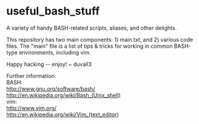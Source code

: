 # useful_bash_stuff
A variety of handy BASH-related scripts, aliases, and other delights.

This repository has two main components: 1) main.txt, and 2) various code files.
The "main" file is a list of tips & tricks for working in common BASH-type environments, including vim.

Happy hacking -- enjoy!
~ duvall3

Further information:  
BASH:   
http://www.gnu.org/software/bash/  
http://en.wikipedia.org/wiki/Bash_(Unix_shell)  
vim:  
http://www.vim.org/  
http://en.wikipedia.org/wiki/Vim_(text_editor)
